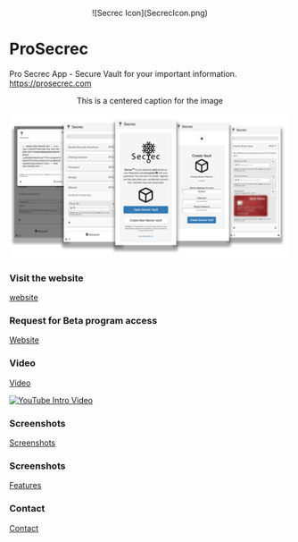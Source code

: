 <p align="center">
  ![Secrec Icon](SecrecIcon.png)
  
  # ProSecrec
  Pro Secrec App - Secure Vault for your important information. https://prosecrec.com
</p>

<p align="center">This is a centered caption for the image<p align="center">

![Secrec App Screenshot](ProSecrec-Flyer.png)

### Visit the website
[website](https://prosecrec.com)

### Request for Beta program access
[Website](mailto:contact@prosecrec.com?subject=sign-up%20request%20for%20Secrec%20beta) 



### Video
[Video](https://prosecrec.com/#download)

[![YouTube Intro Video](https://img.youtube.com/vi/X1GcGkUBI28/0.jpg)](https://www.youtube.com/watch?v=X1GcGkUBI28)

### Screenshots
[Screenshots](https://prosecrec.com/#screenshots)

### Screenshots
[Features](https://prosecrec.com/#features)

### Contact
[Contact](https://prosecrec.com/#contact)
